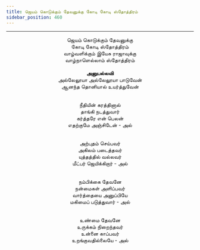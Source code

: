 ```yaml
---
title: ஜெயம் கொடுக்கும் தேவனுக்கு கோடி கோடி ஸ்தோத்திரம்
sidebar_position: 460
---
```


---
<center>
ஜெயம் கொடுக்கும் தேவனுக்கு<br/>
கோடி கோடி ஸ்தோத்திரம்<br/>
வாழ்வளிக்கும் இயேசு ராஜாவுக்கு<br/>
வாழ்நாளெல்லாம் ஸ்தோத்திரம்<br/>
<br/><strong>அனுபல்லவி</strong><br/>
அல்லேலூயா அல்லேலூயா பாடுவேன்<br/>
ஆனந்த தொனியால் உயர்த்துவேன்<br/><br/>

நீதியின் கரத்தினால்<br/>
தாங்கி நடத்துவார்<br/>
கர்த்தரே என் பெலன்<br/>
எதற்குமே அஞ்சிடேன்        - அல்<br/><br/>

அற்புதம் செய்பவர்<br/>
அகிலம் படைத்தவர்<br/>
யுத்தத்தில் வல்லவர்<br/>
மீட்பர் ஜெயிக்கிறார்        - அல்<br/><br/>

நம்பிக்கை தேவனே<br/>
நன்மைகள் அளிப்பவர்<br/>
வார்த்தையை அனுப்பியே<br/>
மகிமைப் படுத்துவார்        - அல்<br/><br/>

உண்மை தேவனே<br/>
உருக்கம் நிறைந்தவர்<br/>
உன்னை காப்பவர்<br/>
உறங்குவதில்லையே        - அல்
</center>